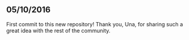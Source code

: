 05/10/2016
---
First commit to this new repository! Thank you, Una, for sharing such a great idea with the rest of the community.
